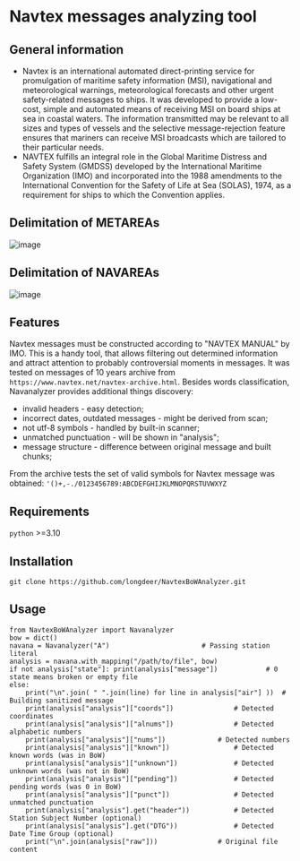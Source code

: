 Navtex messages analyzing tool
==============================

General information
-------------------
<ul>
  <li>Navtex is an international automated direct-printing service for promulgation of
maritime safety information (MSI), navigational and meteorological warnings, meteorological
forecasts and other urgent safety-related messages to ships. It was developed to provide a
low-cost, simple and automated means of receiving MSI on board ships at sea in coastal
waters. The information transmitted may be relevant to all sizes and types of vessels and the
selective message-rejection feature ensures that mariners can receive MSI broadcasts which
are tailored to their particular needs.
  </li>
  <li>NAVTEX fulfills an integral role in the Global Maritime Distress and Safety System
(GMDSS) developed by the International Maritime Organization (IMO) and incorporated into
the 1988 amendments to the International Convention for the Safety of Life at Sea
(SOLAS), 1974, as a requirement for ships to which the Convention applies.
  </li>
</ul>

Delimitation of METAREAs
------------------------
![image](https://github.com/user-attachments/assets/29c92b08-fc42-487c-b81b-1bb34b30621f)

Delimitation of NAVAREAs
------------------------
![image](https://github.com/user-attachments/assets/54894784-130f-4007-8a40-2b618624859f)

Features
--------
Navtex messages must be constructed according to "NAVTEX MANUAL" by IMO. This is a handy tool,
that allows filtering out determined information and attract attention to probably controversial moments
in messages.
It was tested on messages of 10 years archive from ``https://www.navtex.net/navtex-archive.html``.
Besides words classification, Navanalyzer provides additional things discovery:
<ul>
	<li>invalid headers - easy detection;</li>
	<li>incorrect dates, outdated messages - might be derived from scan;</li>
	<li>not utf-8 symbols - handled by built-in scanner;</li>
	<li>unmatched punctuation - will be shown in "analysis";</li>
	<li>message structure - difference between original message and built chunks;</li>
</ul>

From the archive tests the set of valid symbols for Navtex message was obtained:
``'()+,-./0123456789:ABCDEFGHIJKLMNOPQRSTUVWXYZ``

Requirements
------------
``python`` >=3.10

Installation
-------------
``
git clone https://github.com/longdeer/NavtexBoWAnalyzer.git
``

Usage
-----
```
from NavtexBoWAnalyzer import Navanalyzer
bow = dict()
navana = Navanalyzer("A")						# Passing station literal
analysis = navana.with_mapping("/path/to/file", bow)
if not analysis["state"]: print(analysis["message"])			# 0 state means broken or empty file
else:
	print("\n".join( " ".join(line) for line in analysis["air"] ))	# Building sanitized message
	print(analysis["analysis"]["coords"])				# Detected coordinates
	print(analysis["analysis"]["alnums"])				# Detected alphabetic numbers
	print(analysis["analysis"]["nums"])				# Detected numbers
	print(analysis["analysis"]["known"])				# Detected known words (was in BoW)
	print(analysis["analysis"]["unknown"])				# Detected unknown words (was not in BoW)
	print(analysis["analysis"]["pending"])				# Detected pending words (was 0 in BoW)
	print(analysis["analysis"]["punct"])				# Detected unmatched punctuation
	print(analysis["analysis"].get("header"))			# Detected Station Subject Number (optional)
	print(analysis["analysis"].get("DTG"))				# Detected Date Time Group (optional)
	print("\n".join(analysis["raw"]))				# Original file content
```

